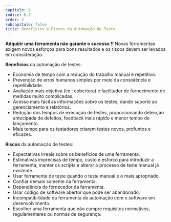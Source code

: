 ```yaml
---
capitulo: 6
indice: 6.2
order: 3
subcapitulo: false
title: Benefícios e Riscos da Automação de Teste
---
```


<p> 
    <b>Adquirir uma ferramenta não garante o sucesso !!</b> Novas ferramentas exigem novos esforços para bons resultados e os riscos devem ser levados em consideração.
</p>

<b>Benefícios</b> da automação de testes:

<ul>
    <li>Economia de tempo com a redução do trabalho manual e repetitivo.</li>
    <li>Prevenção de erros humanos simples por meio da consistência e repetibilidade.</li>
    <li>Avaliação mais objetiva (ex.: cobertura) e facilitador de fornecimento de medidas muito complicadas.</li>
    <li>Acesso mais fácil as informações sobre os testes, dando suporte ao gerenciamento e relatórios.</li>
    <li>Redução dos tempos de execução de testes, proporcionando detecção antecipada de defeitos, feedback mais rápido e menor tempo de lançamento.</li>
    <li>Mais tempo para os testadores criarem testes novos, profuntos e eficazes.</li>
</ul>

<b>Riscos</b> da automação de testes:

<ul>
    <li>Expectativas irreais sobre os benefícios de uma ferramenta.</li>
    <li>Estimativas imprecisas de tempo, custo e esforço para introduzir a ferramenta, manter os scripts e alterar o processo de teste manual já existente.</li>
    <li>Usar ferramenta de teste quando o teste manual é o mais apropriado.</li>
    <li>Confiar demais somente na ferramenta.</li>
    <li>Dependência do fornecedor da ferramenta.</li>
    <li>Usar código de software abertor que pode ser abandonado.</li>
    <li>Incompatibilidade da ferramenta de automação com o software em desenvolvimento.</li>
    <li>Escolher uma ferramenta que não cumpre requisitos normativos, regulamentares ou normas de segurança. </li>
</ul>
